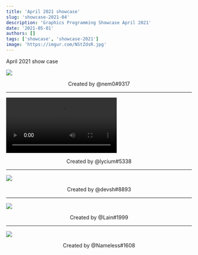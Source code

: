 ```yaml
---
title: 'April 2021 showcase'
slug: 'showcase-2021-04'
description: 'Graphics Programming Showcase April 2021'
date: '2021-05-01'
authors: []
tags: ['showcase', 'showcase-2021']
image: 'https://imgur.com/NStZdsR.jpg'
---
```


April 2021 show case

![](https://imgur.com/NStZdsR.jpg)
<!-- truncate -->
<center>Created by @nem0#9317</center>

<hr />

<video src="https://imgur.com/xpsbiaP.mp4"></video>
<center>Created by @lycium#5338</center>

<hr />

![](https://imgur.com/LiieFlo.jpg)
<center>Created by @devsh#8893</center>

<hr />

![](https://imgur.com/p79QKyZ.jpg)
<center>Created by @Lain#1999</center>

<hr />

![](https://imgur.com/PW2PtEP.png)
<center>Created by @Nameless#1608</center>
